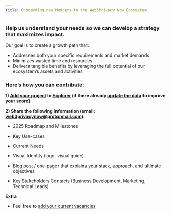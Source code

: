 ```yaml
---
title: Onboarding new Members to the Web3Privacy Now Ecosystem
---
```


### Help us understand your needs so we can develop a strategy that maximizes impact.

Our goal is to create a growth path that:

- Addresses both your specific requirements and market demands
- Minimizes wasted time and resources
- Delivers tangible benefits by leveraging the full potential of our ecosystem’s assets and activities

### Here’s how you can contribute:

**1) [Add your project](https://mirror.xyz/0x0f1F3DAf416B74DB3DE55Eb4D7513a80F4841073/Ri2ZMIq6Os-ZKQyT_l6a5F1-gJURySvvwNRKzBvNpWM) to [Explorer](https://explorer.web3privacy.info) (if there already [update the data](https://mirror.xyz/0x0f1F3DAf416B74DB3DE55Eb4D7513a80F4841073/yDbRRq8FjSogK7iUWdiRKkm54wvx6DgRt99gFuineuY) to improve your score)**

**2) Share the following information (email: web3privacynow@protonmail.com):**

- 2025 Roadmap and Milestones
- Key Use-cases
- Current Needs

- Visual Identity (logo, visual guide) 
- Blog post / one-pager that explains your stack, approach, and ultimate objectives

- Key Stakeholders Contacts (Business Development, Marketing, Technical Leads)

**Extra**

- Feel free to [add​​​​​​​ your current vacancies](http://jobs.web3privacy.info)

